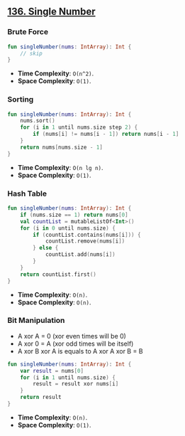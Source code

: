 ## [136. Single Number](https://leetcode.com/problems/single-number/)

### Brute Force
```kotlin
fun singleNumber(nums: IntArray): Int {
    // skip    
}
```

* **Time Complexity**: `O(n^2)`.
* **Space Complexity**: `O(1)`.

### Sorting
```kotlin
fun singleNumber(nums: IntArray): Int {
    nums.sort()
    for (i in 1 until nums.size step 2) {
        if (nums[i] != nums[i - 1]) return nums[i - 1]
    }
    return nums[nums.size - 1]
}
```

* **Time Complexity**: `O(n lg n)`.
* **Space Complexity**: `O(1)`.

### Hash Table
```kotlin
fun singleNumber(nums: IntArray): Int {
    if (nums.size == 1) return nums[0]
    val countList = mutableListOf<Int>()
    for (i in 0 until nums.size) {
        if (countList.contains(nums[i])) {
            countList.remove(nums[i])
        } else {
            countList.add(nums[i])
        }
    }
    return countList.first()
}
```

* **Time Complexity**: `O(n)`.
* **Space Complexity**: `O(n)`.

### Bit Manipulation
* A xor A = 0 (xor even times will be 0)
* A xor 0 = A (xor odd times will be itself)
* A xor B xor A is equals to A xor A xor B = B

```kotlin
fun singleNumber(nums: IntArray): Int {
    var result = nums[0]
    for (i in 1 until nums.size) {
        result = result xor nums[i]
    }
    return result
}
```

* **Time Complexity**: `O(n)`.
* **Space Complexity**: `O(1)`.

